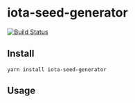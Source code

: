 # iota-seed-generator

[![Build Status](https://travis-ci.org/bmavity/iota-seed-generator.svg?branch=master)](https://travis-ci.org/bmavity/iota-seed-generator)

## Install
`yarn install iota-seed-generator`

## Usage

